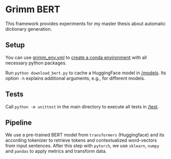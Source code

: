 # Grimm BERT

This framework provides experiments for my master thesis about automatic dictionary generation.

## Setup

You can use [grimm_env.yml](/grimm_env.yml) to [create a conda environment](https://docs.conda.io/projects/conda/en/latest/user-guide/tasks/manage-environments.html#creating-an-environment-from-an-environment-yml-file) with all necessary python packages.

Run `python download_bert.py` to cache a HuggingFace model in [/models](/models).
Its option `-h` explains additional arguments, e.g., for different models.

## Tests

Call `python -m unittest` in the main directory to execute all tests in [/test](/test).

## Pipeline

We use a pre-trained BERT model from `transformers` (Huggingface) and its according tokenizer to retrieve tokens and contextualized word-vectors from input sentences.
After this step with `pytorch`, we use `sklearn`, `numpy` and `pandas` to apply metrics and transform data.
